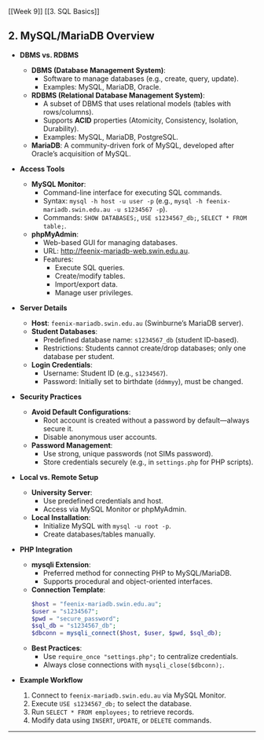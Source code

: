 [[Week 9]]
[[3. SQL Basics]]

## **2. MySQL/MariaDB Overview**  
   - **DBMS vs. RDBMS**  
     - **DBMS (Database Management System)**:  
       - Software to manage databases (e.g., create, query, update).  
       - Examples: MySQL, MariaDB, Oracle.  
     - **RDBMS (Relational Database Management System)**:  
       - A subset of DBMS that uses relational models (tables with rows/columns).  
       - Supports **ACID** properties (Atomicity, Consistency, Isolation, Durability).  
       - Examples: MySQL, MariaDB, PostgreSQL.  
     - **MariaDB**: A community-driven fork of MySQL, developed after Oracle’s acquisition of MySQL.  

   - **Access Tools**  
     - **MySQL Monitor**:  
       - Command-line interface for executing SQL commands.  
       - Syntax: `mysql -h host -u user -p` (e.g., `mysql -h feenix-mariadb.swin.edu.au -u s1234567 -p`).  
       - Commands: `SHOW DATABASES;`, `USE s1234567_db;`, `SELECT * FROM table;`.  
     - **phpMyAdmin**:  
       - Web-based GUI for managing databases.  
       - URL: http://feenix-mariadb-web.swin.edu.au.  
       - Features:  
         - Execute SQL queries.  
         - Create/modify tables.  
         - Import/export data.  
         - Manage user privileges.  

   - **Server Details**  
     - **Host**: `feenix-mariadb.swin.edu.au` (Swinburne’s MariaDB server).  
     - **Student Databases**:  
       - Predefined database name: `s1234567_db` (student ID-based).  
       - Restrictions: Students cannot create/drop databases; only one database per student.  
     - **Login Credentials**:  
       - Username: Student ID (e.g., `s1234567`).  
       - Password: Initially set to birthdate (`ddmmyy`), must be changed.  

   - **Security Practices**  
     - **Avoid Default Configurations**:  
       - Root account is created without a password by default—always secure it.  
       - Disable anonymous user accounts.  
     - **Password Management**:  
       - Use strong, unique passwords (not SIMs password).  
       - Store credentials securely (e.g., in `settings.php` for PHP scripts).  

   - **Local vs. Remote Setup**  
     - **University Server**:  
       - Use predefined credentials and host.  
       - Access via MySQL Monitor or phpMyAdmin.  
     - **Local Installation**:  
       - Initialize MySQL with `mysql -u root -p`.  
       - Create databases/tables manually.  

   - **PHP Integration**  
     - **mysqli Extension**:  
       - Preferred method for connecting PHP to MySQL/MariaDB.  
       - Supports procedural and object-oriented interfaces.  
     - **Connection Template**:  
       ```php  
       $host = "feenix-mariadb.swin.edu.au";  
       $user = "s1234567";  
       $pwd = "secure_password";  
       $sql_db = "s1234567_db";  
       $dbconn = mysqli_connect($host, $user, $pwd, $sql_db);  
       ```  
     - **Best Practices**:  
       - Use `require_once "settings.php";` to centralize credentials.  
       - Always close connections with `mysqli_close($dbconn);`.  

   - **Example Workflow**  
     1. Connect to `feenix-mariadb.swin.edu.au` via MySQL Monitor.  
     2. Execute `USE s1234567_db;` to select the database.  
     3. Run `SELECT * FROM employees;` to retrieve records.  
     4. Modify data using `INSERT`, `UPDATE`, or `DELETE` commands.  

---

